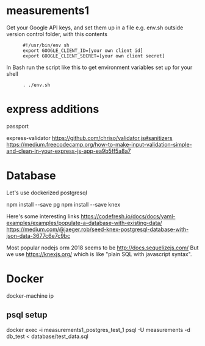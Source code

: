 # measurements1

Get your Google API keys, and set them up in a file e.g. env.sh outside version control folder, with this contents

          #!/usr/bin/env sh
          export GOOGLE_CLIENT_ID=[your own client id]
          export GOOGLE_CLIENT_SECRET=[your own client secret]
          
In Bash run the script like this to get environment variables set up for your shell
          
          . ./env.sh


# express additions
passport

express-validator
https://github.com/chriso/validator.js#sanitizers
https://medium.freecodecamp.org/how-to-make-input-validation-simple-and-clean-in-your-express-js-app-ea9b5ff5a8a7

# Database
Let's use dockerized postgresql

npm install --save pg
npm install --save knex


Here's some interesting links
https://codefresh.io/docs/docs/yaml-examples/examples/populate-a-database-with-existing-data/
https://medium.com/@jaeger.rob/seed-knex-postgresql-database-with-json-data-3677c6e7c9bc

Most popular nodejs orm 2018 seems to be http://docs.sequelizejs.com/
But we use https://knexjs.org/ which is like "plain SQL with javascript syntax".



# Docker
docker-machine ip

## psql setup
docker exec -i measurements1_postgres_test_1 psql -U measurements -d db_test < database/test_data.sql
